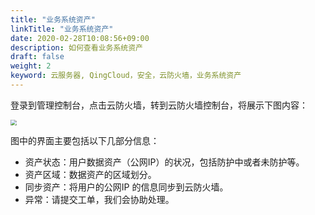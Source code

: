 ```yaml
---
title: "业务系统资产"
linkTitle: "业务系统资产"
date: 2020-02-28T10:08:56+09:00
description: 如何查看业务系统资产
draft: false
weight: 2
keyword: 云服务器, QingCloud，安全，云防火墙，业务系统资产
---
```


登录到管理控制台，点击云防火墙，转到云防火墙控制台，将展示下图内容：

<img src="../_images/cfw_enter.png" style="zoom:60%;" />

图中的界面主要包括以下几部分信息：

* 资产状态：用户数据资产（公网IP）的状况，包括防护中或者未防护等。
* 资产区域：数据资产的区域划分。
* 同步资产：将用户的公网IP 的信息同步到云防火墙。
* 异常：请提交工单，我们会协助处理。



